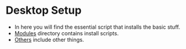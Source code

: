 # Desktop Setup

- In here you will find the essential script that installs the basic stuff.
- [Modules](./modules) directory contains install scripts.
- [Others](./others.md) include other things.
